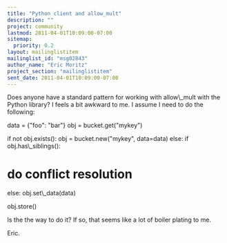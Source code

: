 ```yaml
---
title: "Python client and allow_mult"
description: ""
project: community
lastmod: 2011-04-01T10:09:00-07:00
sitemap:
  priority: 0.2
layout: mailinglistitem
mailinglist_id: "msg02843"
author_name: "Eric Moritz"
project_section: "mailinglistitem"
sent_date: 2011-04-01T10:09:00-07:00
---
```



Does anyone have a standard pattern for working with allow\\_mult with
the Python library? I feels a bit awkward to me. I assume I need to
do the following:

data = {"foo": "bar"}
obj = bucket.get("mykey")

if not obj.exists():
 obj = bucket.new("mykey", data=data)
else:
 if obj.has\\_siblings():
 # do conflict resolution
 else:
 obj.set\\_data(data)

obj.store()

Is the the way to do it? If so, that seems like a lot of boiler plating to me.

Eric.

